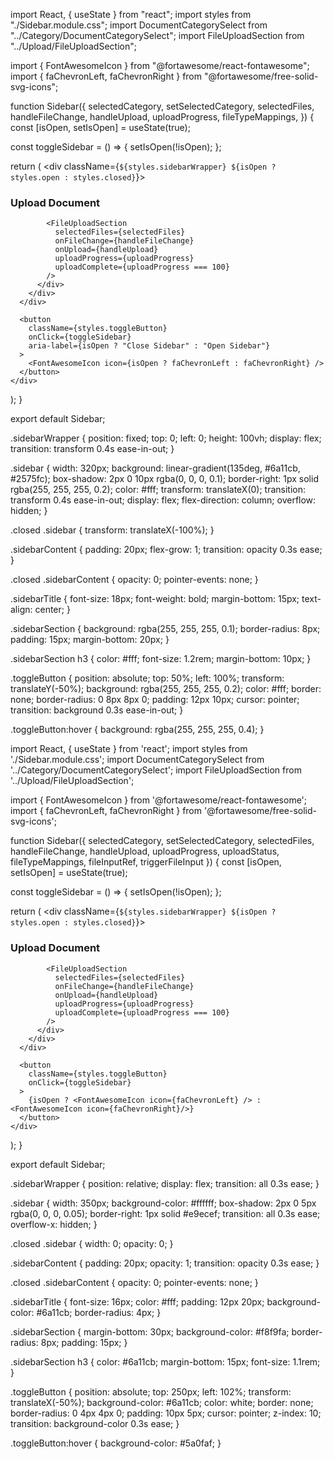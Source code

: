 import React, { useState } from "react";
import styles from "./Sidebar.module.css";
import DocumentCategorySelect from "../Category/DocumentCategorySelect";
import FileUploadSection from "../Upload/FileUploadSection";

import { FontAwesomeIcon } from "@fortawesome/react-fontawesome";
import { faChevronLeft, faChevronRight } from "@fortawesome/free-solid-svg-icons";

function Sidebar({ 
  selectedCategory, 
  setSelectedCategory, 
  selectedFiles, 
  handleFileChange, 
  handleUpload, 
  uploadProgress, 
  fileTypeMappings,
}) {
  const [isOpen, setIsOpen] = useState(true);

  const toggleSidebar = () => {
    setIsOpen(!isOpen);
  };

  return (
    <div className={`${styles.sidebarWrapper} ${isOpen ? styles.open : styles.closed}`}>
      <div className={styles.sidebar}>
        <div className={styles.sidebarContent}>
          <h3 className={styles.sidebarTitle}>Upload Document</h3>
          <div className={styles.sidebarSection}>
            <DocumentCategorySelect 
              selectedCategory={selectedCategory}
              onCategoryChange={setSelectedCategory}
              fileTypeMappings={fileTypeMappings}
            />
            
            <FileUploadSection 
              selectedFiles={selectedFiles}
              onFileChange={handleFileChange}
              onUpload={handleUpload}
              uploadProgress={uploadProgress}
              uploadComplete={uploadProgress === 100}
            />
          </div>
        </div>
      </div>
      
      <button 
        className={styles.toggleButton} 
        onClick={toggleSidebar}
        aria-label={isOpen ? "Close Sidebar" : "Open Sidebar"}
      >
        <FontAwesomeIcon icon={isOpen ? faChevronLeft : faChevronRight} />
      </button>
    </div>
  );
}

export default Sidebar;

.sidebarWrapper {
  position: fixed;
  top: 0;
  left: 0;
  height: 100vh;
  display: flex;
  transition: transform 0.4s ease-in-out;
}

.sidebar {
  width: 320px;
  background: linear-gradient(135deg, #6a11cb, #2575fc);
  box-shadow: 2px 0 10px rgba(0, 0, 0, 0.1);
  border-right: 1px solid rgba(255, 255, 255, 0.2);
  color: #fff;
  transform: translateX(0);
  transition: transform 0.4s ease-in-out;
  display: flex;
  flex-direction: column;
  overflow: hidden;
}

.closed .sidebar {
  transform: translateX(-100%);
}

.sidebarContent {
  padding: 20px;
  flex-grow: 1;
  transition: opacity 0.3s ease;
}

.closed .sidebarContent {
  opacity: 0;
  pointer-events: none;
}

.sidebarTitle {
  font-size: 18px;
  font-weight: bold;
  margin-bottom: 15px;
  text-align: center;
}

.sidebarSection {
  background: rgba(255, 255, 255, 0.1);
  border-radius: 8px;
  padding: 15px;
  margin-bottom: 20px;
}

.sidebarSection h3 {
  color: #fff;
  font-size: 1.2rem;
  margin-bottom: 10px;
}

.toggleButton {
  position: absolute;
  top: 50%;
  left: 100%;
  transform: translateY(-50%);
  background: rgba(255, 255, 255, 0.2);
  color: #fff;
  border: none;
  border-radius: 0 8px 8px 0;
  padding: 12px 10px;
  cursor: pointer;
  transition: background 0.3s ease-in-out;
}

.toggleButton:hover {
  background: rgba(255, 255, 255, 0.4);
}



import React, { useState } from 'react';
import styles from './Sidebar.module.css';
import DocumentCategorySelect from '../Category/DocumentCategorySelect';
import FileUploadSection from '../Upload/FileUploadSection';

import { FontAwesomeIcon } from '@fortawesome/react-fontawesome';
import { faChevronLeft, faChevronRight
} from '@fortawesome/free-solid-svg-icons';

function Sidebar({ 
  selectedCategory, 
  setSelectedCategory, 
  selectedFiles, 
  handleFileChange, 
  handleUpload, 
  uploadProgress, 
  uploadStatus,
  fileTypeMappings,
  fileInputRef,
  triggerFileInput
}) {
  const [isOpen, setIsOpen] = useState(true);

  const toggleSidebar = () => {
    setIsOpen(!isOpen);
  };

  return (
    <div className={`${styles.sidebarWrapper} ${isOpen ? styles.open : styles.closed}`}>
      <div className={styles.sidebar}>
        <div className={styles.sidebarContent}>
          <h3 className={styles.sidebarTitle}>Upload Document</h3>
          <div className={styles.sidebarSection}>
            <DocumentCategorySelect 
              selectedCategory={selectedCategory}
              onCategoryChange={setSelectedCategory}
              fileTypeMappings={fileTypeMappings}
            />
            
            <FileUploadSection 
              selectedFiles={selectedFiles}
              onFileChange={handleFileChange}
              onUpload={handleUpload}
              uploadProgress={uploadProgress}
              uploadComplete={uploadProgress === 100}
            />
          </div>
        </div>
      </div>
      
      <button 
        className={styles.toggleButton} 
        onClick={toggleSidebar}
      >
        {isOpen ? <FontAwesomeIcon icon={faChevronLeft} /> : <FontAwesomeIcon icon={faChevronRight}/>}
      </button>
    </div>
  );
}

export default Sidebar;



.sidebarWrapper {
  position: relative;
  display: flex;
  transition: all 0.3s ease;
}

.sidebar {
  width: 350px;
  background-color: #ffffff;
  box-shadow: 2px 0 5px rgba(0, 0, 0, 0.05);
  border-right: 1px solid #e9ecef;
  transition: all 0.3s ease;
  overflow-x: hidden;
}

.closed .sidebar {
  width: 0;
  opacity: 0;
}

.sidebarContent {
  padding: 20px;
  opacity: 1;
  transition: opacity 0.3s ease;
}

.closed .sidebarContent {
  opacity: 0;
  pointer-events: none;
}

.sidebarTitle {
  font-size: 16px;
  color: #fff;
  padding: 12px 20px;
  background-color: #6a11cb;
  border-radius: 4px;
}

.sidebarSection {
  margin-bottom: 30px;
  background-color: #f8f9fa;
  border-radius: 8px;
  padding: 15px;
}

.sidebarSection h3 {
  color: #6a11cb;
  margin-bottom: 15px;
  font-size: 1.1rem;
}

.toggleButton {
     position: absolute;
    top: 250px;
    left: 102%;
    transform: translateX(-50%);
    background-color: #6a11cb;
    color: white;
    border: none;
    border-radius: 0 4px 4px 0;
    padding: 10px 5px;
    cursor: pointer;
    z-index: 10;
    transition: background-color 0.3s ease;
}

.toggleButton:hover {
  background-color: #5a0faf;
}
